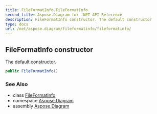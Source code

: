```yaml
---
title: FileFormatInfo.FileFormatInfo
second_title: Aspose.Diagram for .NET API Reference
description: FileFormatInfo constructor. The default constructor
type: docs
url: /net/aspose.diagram/fileformatinfo/fileformatinfo/
---
```

## FileFormatInfo constructor

The default constructor.

```csharp
public FileFormatInfo()
```

### See Also

* class [FileFormatInfo](../)
* namespace [Aspose.Diagram](../../fileformatinfo/)
* assembly [Aspose.Diagram](../../../)


